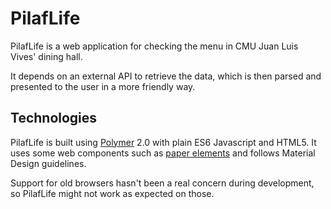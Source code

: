 # PilafLife
PilafLife is a web application for checking the menu in CMU Juan Luis Vives' 
dining hall.

It depends on an external API to retrieve the data, which is then parsed and 
presented to the user in a more friendly way.

## Technologies
PilafLife is built using [Polymer](https://www.polymer-project.org)  2.0
with plain ES6 Javascript and HTML5. It uses some web components such
as [paper elements](https://www.webcomponents.org/collection/PolymerElements/paper-elements)
and follows Material Design guidelines.

Support for old browsers hasn't been a real concern during development, so 
PilafLife might not work as expected on those.